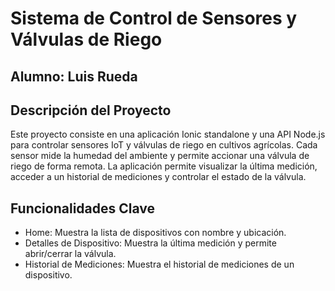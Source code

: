 # Sistema de Control de Sensores y Válvulas de Riego

## Alumno: Luis Rueda

## Descripción del Proyecto

Este proyecto consiste en una aplicación Ionic standalone y una API Node.js para controlar sensores IoT y válvulas de riego en cultivos agrícolas. Cada sensor mide la humedad del ambiente y permite accionar una válvula de riego de forma remota. La aplicación permite visualizar la última medición, acceder a un historial de mediciones y controlar el estado de la válvula.

## Funcionalidades Clave

* Home: Muestra la lista de dispositivos con nombre y ubicación.
* Detalles de Dispositivo: Muestra la última medición y permite abrir/cerrar la válvula.
* Historial de Mediciones: Muestra el historial de mediciones de un dispositivo.

